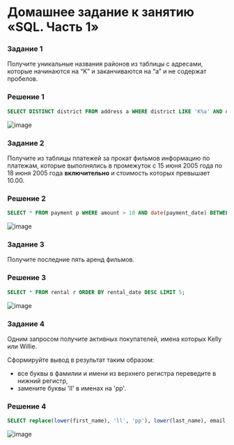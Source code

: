 # Домашнее задание к занятию «SQL. Часть 1»

### Задание 1

Получите уникальные названия районов из таблицы с адресами, которые начинаются на “K” и заканчиваются на “a” и не содержат пробелов.

### Решение 1
```sql
SELECT DISTINCT district FROM address a WHERE district LIKE 'K%a' AND district NOT LIKE '% %';
```
![image](https://github.com/user-attachments/assets/befff428-254d-4b81-a6fd-bf042a1d6a6d)


### Задание 2

Получите из таблицы платежей за прокат фильмов информацию по платежам, которые выполнялись в промежуток с 15 июня 2005 года по 18 июня 2005 года **включительно** и стоимость которых превышает 10.00.

### Решение 2
```sql
SELECT * FROM payment p WHERE amount > 10 AND date(payment_date) BETWEEN '2005-06-15' AND '2005-06-18' ORDER BY  payment_date, amount ;
```
![image](https://github.com/user-attachments/assets/45988105-2143-4a4c-aa79-e84252dd26e4)


### Задание 3

Получите последние пять аренд фильмов.

### Решение 3
```sql
SELECT * FROM rental r ORDER BY rental_date DESC LIMIT 5;
```
![image](https://github.com/user-attachments/assets/45c6be7d-d353-44aa-87ce-5e3d7f223a78)


### Задание 4

Одним запросом получите активных покупателей, имена которых Kelly или Willie. 

Сформируйте вывод в результат таким образом:
- все буквы в фамилии и имени из верхнего регистра переведите в нижний регистр,
- замените буквы 'll' в именах на 'pp'.

### Решение 4
```sql
SELECT replace(lower(first_name), 'll', 'pp'), lower(last_name), email FROM customer c WHERE first_name = 'KELLY' OR first_name = 'WILLIE';
```
![image](https://github.com/user-attachments/assets/acbf0265-f76f-4601-9849-aefdcabdee81)
